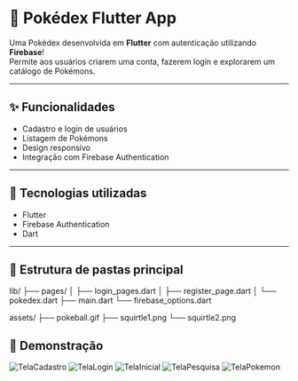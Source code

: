 # 📱 Pokédex Flutter App

Uma Pokédex desenvolvida em **Flutter** com autenticação utilizando **Firebase**!  
Permite aos usuários criarem uma conta, fazerem login e explorarem um catálogo de Pokémons.

---

## ✨ Funcionalidades

- Cadastro e login de usuários
- Listagem de Pokémons
- Design responsivo
- Integração com Firebase Authentication

---

## 🚀 Tecnologias utilizadas

- Flutter
- Firebase Authentication
- Dart

---

## 📁 Estrutura de pastas principal
lib/ ├── pages/ │ ├── login_pages.dart │ ├── register_page.dart │ └── pokedex.dart ├── main.dart └── firebase_options.dart

assets/ ├── pokeball.gif ├── squirtle1.png └── squirtle2.png

## 🎨 Demonstração
![TelaCadastro](https://github.com/user-attachments/assets/2778bade-26a7-4e62-81cb-5d7c38e27359)
![TelaLogin](https://github.com/user-attachments/assets/1b7cfcee-8a63-49ab-b8ad-1ea69b42252a)
![TelaInicial](https://github.com/user-attachments/assets/c31565d5-b9d4-4506-b80f-fb18381b405a)
![TelaPesquisa](https://github.com/user-attachments/assets/bec0d738-5467-4c65-b67e-56093ef1daf0)
![TelaPokemon](https://github.com/user-attachments/assets/e593fdf7-dade-4e17-addb-0b0916a2a1db)





